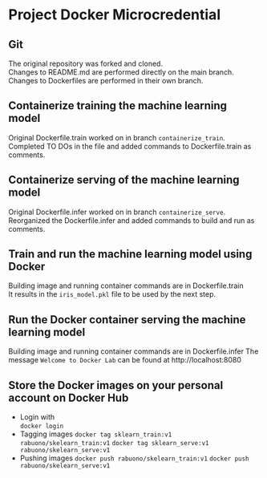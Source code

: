 # Project Docker Microcredential

## Git

The original repository was forked and cloned.  
Changes to README.md are performed directly on the main branch.  
Changes to Dockerfiles are performed in their own branch.  

## Containerize training the machine learning model

Original Dockerfile.train worked on in branch `containerize_train`.  
Completed TO DOs in the file and added commands to Dockerfile.train as comments.  

## Containerize serving of the machine learning model

Original Dockerfile.infer worked on in branch `containerize_serve`.  
Reorganized the Dockerfile.infer and added commands to build and run as comments.  

## Train and run the machine learning model using Docker

Building image and running container commands are in Dockerfile.train  
It results in the `iris_model.pkl` file to be used by the next step.  

## Run the Docker container serving the machine learning model

Building image and running container commands are in Dockerfile.infer
The message `Welcome to Docker Lab` can be found at http://localhost:8080

## Store the Docker images on your personal account on Docker Hub
- Login with  
`docker login`
- Tagging images
`docker tag sklearn_train:v1 rabuono/skelearn_train:v1`
`docker tag sklearn_serve:v1 rabuono/skelearn_serve:v1`
- Pushing images
`docker push rabuono/skelearn_train:v1`
`docker push rabuono/skelearn_serve:v1`





